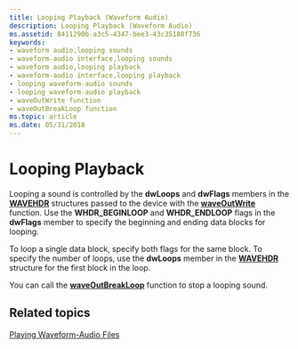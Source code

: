 ```yaml
---
title: Looping Playback (Waveform Audio)
description: Looping Playback (Waveform Audio)
ms.assetid: 8411290b-a3c5-4347-bee3-43c35188f736
keywords:
- waveform audio,looping sounds
- waveform-audio interface,looping sounds
- waveform audio,looping playback
- waveform-audio interface,looping playback
- looping waveform-audio sounds
- looping waveform-audio playback
- waveOutWrite function
- waveOutBreakLoop function
ms.topic: article
ms.date: 05/31/2018
---
```


# Looping Playback

Looping a sound is controlled by the **dwLoops** and **dwFlags** members in the [**WAVEHDR**](/windows/win32/api/mmeapi/ns-mmeapi-wavehdr) structures passed to the device with the [**waveOutWrite**](/windows/win32/api/mmeapi/nf-mmeapi-waveoutwrite) function. Use the **WHDR\_BEGINLOOP** and **WHDR\_ENDLOOP** flags in the **dwFlags** member to specify the beginning and ending data blocks for looping.

To loop a single data block, specify both flags for the same block. To specify the number of loops, use the **dwLoops** member in the [**WAVEHDR**](/windows/win32/api/mmeapi/ns-mmeapi-wavehdr) structure for the first block in the loop.

You can call the [**waveOutBreakLoop**](/windows/win32/api/mmeapi/nf-mmeapi-waveoutbreakloop) function to stop a looping sound.

## Related topics

<dl> <dt>

[Playing Waveform-Audio Files](playing-waveform-audio-files.md)
</dt> </dl>

 

 
